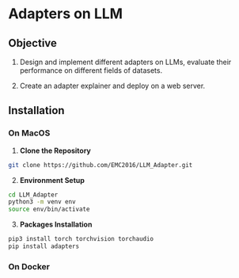 # Adapters on LLM

## Objective
1. Design and implement different adapters on LLMs, evaluate their performance on different fields of datasets.

2. Create an adapter explainer and deploy on a web server.


## Installation

### On MacOS 

1.  **Clone the Repository**

```bash
git clone https://github.com/EMC2016/LLM_Adapter.git
```

2. **Environment Setup**

```bash
cd LLM_Adapter
python3 -m venv env
source env/bin/activate
```

3. **Packages Installation**
```bash
pip3 install torch torchvision torchaudio
pip install adapters
```
 
### On Docker 

